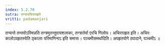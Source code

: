 ```yaml
---
index: 5.2.70
sutra: तन्त्रादचिरापहृते
vritti: padamanjari
---
```


 तन्यन्ते तन्तवोऽस्मिन्नति तन्त्रमुतन्तुवायशलाका, तन्त्रातेर्वा एरचि णिलोपः। अचिरापहृत इति। अचिरः कालोऽपहृतस्येति ठ्कालाः परिमाणिनाऽ इति समासः। पञ्चमीसमर्थादिति। अपहृतयोगे ठपादाने, पञ्चमीऽ ॥